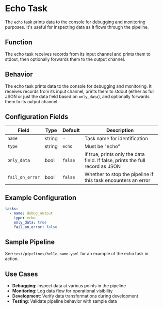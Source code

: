 # Echo Task

The `echo` task prints data to the console for debugging and monitoring purposes. It's useful for inspecting data as it flows through the pipeline.

## Function

The echo task receives records from its input channel and prints them to stdout, then optionally forwards them to the output channel.

## Behavior

The echo task prints data to the console for debugging and monitoring. It receives records from its input channel, prints them to stdout (either as full JSON or just the data field based on `only_data`), and optionally forwards them to its output channel.

## Configuration Fields

| Field | Type | Default | Description |
|-------|------|---------|-------------|
| `name` | string | - | Task name for identification |
| `type` | string | `echo` | Must be "echo" |
| `only_data` | bool | `false` | If true, prints only the data field. If false, prints the full record as JSON |
| `fail_on_error` | bool | `false` | Whether to stop the pipeline if this task encounters an error |

## Example Configuration

```yaml
tasks:
  - name: debug_output
    type: echo
    only_data: true
    fail_on_error: false
```

## Sample Pipeline

See `test/pipelines/hello_name.yaml` for an example of the echo task in action.

## Use Cases

- **Debugging**: Inspect data at various points in the pipeline
- **Monitoring**: Log data flow for operational visibility
- **Development**: Verify data transformations during development
- **Testing**: Validate pipeline behavior with sample data